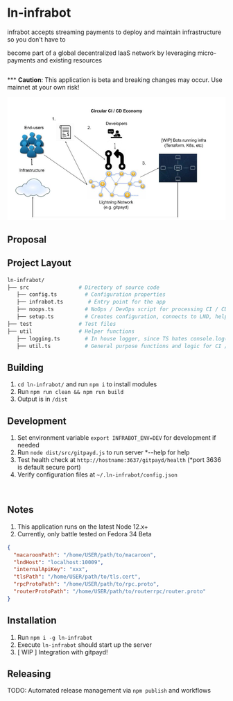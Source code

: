 # ln-infrabot
<p>infrabot accepts streaming payments to deploy and maintain infrastructure so you don't have to
<p>become part of a global decentralized IaaS network by leveraging micro-payments and existing resources



```bash

```
*** <b>Caution</b>: This application is beta and breaking changes may occur. Use mainnet at your own risk!

<img src="./circ-ci-cid-econ.jpg">

## Proposal
   
## Project Layout

```bash
ln-infrabot/
├── src                # Directory of source code
   ├── config.ts         # Configuration properties
   ├── infrabot.ts        # Entry point for the app
   ├── noops.ts          # NoOps / DevOps script for processing CI / CD payments
   ├── setup.ts          # Creates configuration, connects to LND, helper functions, etc.
├── test               # Test files
├── util               # Helper functions
   ├── logging.ts        # In house logger, since TS hates console.log()
   ├── util.ts           # General purpose functions and logic for CI / CD
```

## Building

1. `cd ln-infrabot/` and run `npm i` to install modules
2. Run `npm run clean && npm run build`
3. Output is in `/dist`

## Development

1. Set environment variable `export INFRABOT_ENV=DEV` for development if needed
2. Run `node dist/src/gitpayd.js` to run server *--help for help 
3. Test health check at `http://hostname:3637/gitpayd/health` (*port 3636 is default secure port)
4. Verify configuration files at `~/.ln-infrabot/config.json`
<br/>


## Notes
1. This application runs on the latest Node 12.x+
2. Currently, only battle tested on Fedora 34 Beta

```json 
{
  "macaroonPath": "/home/USER/path/to/macaroon",
  "lndHost": "localhost:10009",
  "internalApiKey": "xxx",
  "tlsPath": "/home/USER/path/to/tls.cert",
  "rpcProtoPath": "/home/USER/path/to/rpc.proto",
  "routerProtoPath": "/home/USER/path/to/routerrpc/router.proto"
}
```

## Installation

1. Run `npm i -g ln-infrabot`
2. Execute `ln-infrabot` should start up the server
3. [ WIP ] Integration with gitpayd!

## Releasing

TODO: Automated release management via `npm publish` and workflows